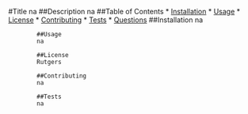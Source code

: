 #Title
        na
     ##Description
        na
     ##Table of Contents
        * [Installation](#installation)
        * [Usage](#installation)
        * [License](#license)
        * [Contributing](#contributing)
        * [Tests](#installation)
        * [Questions](#questions)
            ##Installation
            na

            ##Usage
            na

            ##License
            Rutgers

            ##Contributing
            na

            ##Tests
            na     
    